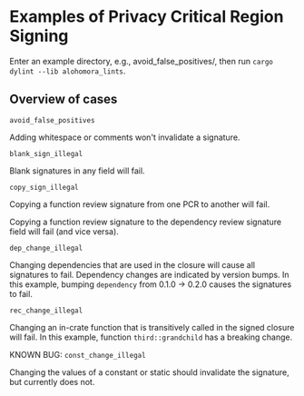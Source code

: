 # Examples of Privacy Critical Region Signing

Enter an example directory, e.g., avoid_false_positives/, then run `cargo dylint --lib alohomora_lints`.

## Overview of cases
`avoid_false_positives`

Adding whitespace or comments won't invalidate a signature.

`blank_sign_illegal`

Blank signatures in any field will fail.

`copy_sign_illegal`

Copying a function review signature from one PCR to another will fail.

Copying a function review signature to the dependency review signature field will fail (and vice versa).

`dep_change_illegal`

Changing dependencies that are used in the closure will cause all signatures to fail. Dependency changes are indicated by version bumps. In this example, bumping `dependency` from 0.1.0 -> 0.2.0 causes the signatures to fail.

`rec_change_illegal`

Changing an in-crate function that is transitively called in the signed closure will fail. In this example, function `third::grandchild` has a breaking change.

KNOWN BUG: `const_change_illegal`

Changing the values of a constant or static should invalidate the signature, but currently does not.
